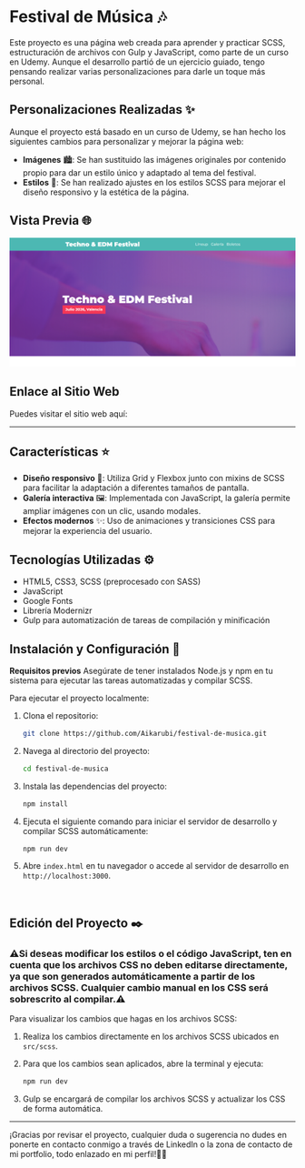 # Festival de Música 🎶
Este proyecto es una página web creada para aprender y practicar SCSS, estructuración de archivos con Gulp y JavaScript, como parte de un curso en Udemy. Aunque el desarrollo partió de un ejercicio guiado, tengo pensando realizar varias personalizaciones para darle un toque más personal.
## Personalizaciones Realizadas ✨

Aunque el proyecto está basado en un curso de Udemy, se han hecho los siguientes cambios para personalizar y mejorar la página web:

- **Imágenes** 🏙️: Se han sustituido las imágenes originales por contenido propio para dar un estilo único y adaptado al tema del festival.
- **Estilos** 🎨: Se han realizado ajustes en los estilos SCSS para mejorar el diseño responsivo y la estética de la página.

## Vista Previa 🌐

![Vista previa del proyecto](src/img/gallery/screenshot/screenshot.png)

## Enlace al Sitio Web

Puedes visitar el sitio web aquí: 

---

## Características ⭐

- **Diseño responsivo** 📱: Utiliza Grid y Flexbox junto con mixins de SCSS para facilitar la adaptación a diferentes tamaños de pantalla.
- **Galería interactiva** 🖼️: Implementada con JavaScript, la galería permite ampliar imágenes con un clic, usando modales.
- **Efectos modernos** ✨: Uso de animaciones y transiciones CSS para mejorar la experiencia del usuario.

## Tecnologías Utilizadas ⚙️

- HTML5, CSS3, SCSS (preprocesado con SASS)
- JavaScript
- Google Fonts
- Librería Modernizr
- Gulp para automatización de tareas de compilación y minificación

## Instalación y Configuración 🔧
**Requisitos previos**
Asegúrate de tener instalados Node.js y npm en tu sistema para ejecutar las tareas automatizadas y compilar SCSS.

Para ejecutar el proyecto localmente:

1. Clona el repositorio:
   ```bash
   git clone https://github.com/Aikarubi/festival-de-musica.git
   
2. Navega al directorio del proyecto:
   ```bash
   cd festival-de-musica
   ```

3. Instala las dependencias del proyecto:
   ```bash
   npm install
   ```

4. Ejecuta el siguiente comando para iniciar el servidor de desarrollo y compilar SCSS automáticamente:
   ```bash
   npm run dev
   ```

5. Abre `index.html` en tu navegador o accede al servidor de desarrollo en `http://localhost:3000`.

<br>

## Edición del Proyecto ✒️

### ⚠️Si deseas modificar los estilos o el código JavaScript, ten en cuenta que **los archivos CSS no deben editarse directamente**, ya que son generados automáticamente a partir de los archivos SCSS. Cualquier cambio manual en los CSS será sobrescrito al compilar.⚠️ 

Para visualizar los cambios que hagas en los archivos SCSS:

1. Realiza los cambios directamente en los archivos SCSS ubicados en `src/scss`.
  
2. Para que los cambios sean aplicados, abre la terminal y ejecuta:
   ```bash
   npm run dev
   ```

3. Gulp se encargará de compilar los archivos SCSS y actualizar los CSS de forma automática.

---

¡Gracias por revisar el proyecto, cualquier duda o sugerencia no dudes en ponerte en contacto conmigo a través de LinkedIn o la zona de contacto de mi portfolio, todo enlazado en mi perfil!✌🏻
   
